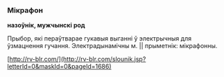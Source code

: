 ### Мікрафон
**назоўнік, мужчынскі род**

Прыбор, які пераўтварае гукавыя выганні ў электрычныя для ўзмацнення гучання. Электрадынамічны м. || прыметнік: мікрафонны.

<a rel="author">[http://rv-blr.com/](http://rv-blr.com/slounik.jsp?letterId=0&maskId=0&pageId=1686)</a>

